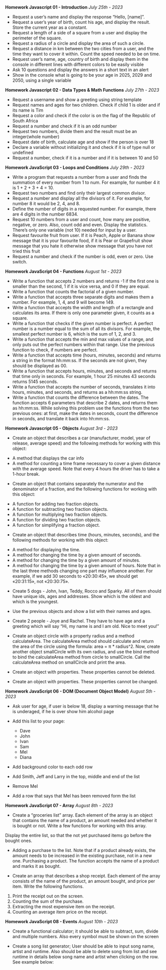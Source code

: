 **Homework Javascript 01 - Introduction**
*July 25th - 2023*

- Request a user’s name and display the response “Hello, [name]”.
- Request a user’s year of birth, count his age, and display the result. Store the current year as a constant. 
- Request a length of a side of a square from a user and display the perimeter of the square. 
- Request a radius of a circle and display the area of such a circle. 
- Request a distance in km between the two cities from a user, and the time they want to cover it within. Count the speed needed to be on time.
- Request user’s name, age, country of birth and display them in the console in different lines with different colors to be easily visible
- Ask 10 questions and display the answers in a short text in an alert
- Show in the console what is going to be your age in 2025, 2029 and 2050, using a single variable 


**Homework Javascript 02 - Data Types & Math Functions**
*July 27th - 2023*

- Request a username and show a greeting using string template 
- Request names and ages for two children. Check if child 1 is older and if its name is Tim
- Request a color and check if the color is on the flag of the Republic of South Africa
- Request a number and check if it is an odd number
- Request two numbers, divide them and the result must be an integer(whole number)
- Request date of birth, calculate age and show if the person is over 18
- Declare a variable without initializing it and check if it is of type null or undefined
- Request a number, check if it is a number and if it is between 10 and 50

**Homework JavaScript 03 - Loops and Conditions**
*July 29th - 2023*

- Write a program that requests a number from a user and finds the summation of every number from 1 to num. For example, for number 4 it is 1 + 2 + 3 + 4 = 10.
- Request two numbers and find only their largest common divisor.
- Request a number and display all the divisors of it. For example, for number 8 it would be 2, 4, and 8.
- Define the number of digits in a requested number. For example, there are 4 digits in the number 6834.
- Request 10 numbers from a user and count, how many are positive, negative, or zero. Also, count odd and even. Display the statistics. There’s only one variable (not 10) needed for input by a user. 
- Request favourite fruit from user. If it is Peach, Apple or Banana show message that it is your favourite food, if it is Pear or Grapefruit show message that you hate it otherwise show message that you have not tried this fruit
- Request a number and check if the number is odd, even or zero. Use switch.

**Homework JavaScript 04 - Functions**
*August 1st - 2023*

- Write a function that accepts 2 numbers and returns -1 if the first one is smaller than the second, 1 if it is vice versa, and 0 if they are equal.
- Write a function that counts the factorial of a given number. 
- Write a function that accepts three separate digits and makes them a number. For example, 1, 4, and 9 will become 149.
- Write a function that accepts the width and length of a rectangle and calculates its area. If there is only one parameter given, it counts as a square. 
- Write a function that checks if the given number is perfect. A perfect number is a number equal to the sum of all its divisors. For example, the smallest perfect number is 6, which is the sum of 1, 2, and 3.
- Write a function that accepts the min and max values of a range, and only puts out the perfect numbers within that range. Use the previous function to check, if numbers are perfect. 
- Write a function that accepts time (hours, minutes, seconds) and returns a string in the format hh:mm:ss. If the seconds are not given, they should be displayed as 00.
- Write a function that accepts hours, minutes, and seconds and returns that time only in seconds. For example, 1 hour 25 minutes 43 seconds returns 5145 seconds.
- Write a function that accepts the number of seconds, translates it into hours, minutes, and seconds, and returns as a hh:mm:ss string.
- Write a function that counts the difference between the dates. The function accepts 6 parameters that describe 2 dates, and returns them as hh:mm:ss. While solving this problem use the functions from the two previous ones: at first, make the dates in seconds, count the difference in seconds, and translate it back into hh:mm:ss.

**Homework Javascript 05 - Objects**
*August 3rd - 2023*

- Create an object that describes a car (manufacturer, model, year of release, average speed) and the following methods for working with this object:

* A method that displays the car info 
* A method for counting a time frame necessary to cover a given distance with the average speed. Note that every 4 hours the driver has to take a 1-hour break.

- Create an object that contains separately the numerator and the denominator of a fraction, and the following functions for working with this object:

* A function for adding two fraction objects.
* A function for subtracting two fraction objects.
* A function for multiplying two fraction objects.
* A function for dividing two fraction objects.
* A function for simplifying a fraction object. 

- Create an object that describes time (hours, minutes, seconds), and the following methods for working with this object: 

* A method for displaying the time. 
* A method for changing the time by a given amount of seconds. 
* A method for changing the time by a given amount of minutes.  
* A method for changing the time by a given amount of hours. 
Note that in the last three methods changing one part may influence another. For example, if we add 30 seconds to «20:30:45», we should get «20:31:15», not «20:30:75».

- Create 5 dogs - John, Ivan, Teddy, Rocco and Sparky. All of them should have unique ids, ages and addresses. Show which is the oldest and which is the youngest.

- Use the previous objects and show a list with their names and ages.

- Create 2 people - Joye and Rachel. They have to have age and a greeting which will say “Hi, my name is  <NAME> and I am <AGE> old. Nice to meet you!”

- Create an object circle with a property radius and a method calculateArea. The calculateArea method should calculate and return the area of the circle using the formula: area = π * radius^2. Now, create another object smallCircle with its own radius, and use the bind method to bind the calculateArea method from circle to smallCircle. Call the calculateArea method on smallCircle and print the area.

- Create an object with properties. These properties cannot be deleted.

- Create an object with properties. These properties cannot be changed.

**Homework JavaScript 06 - DOM (Document Object Model)**
*August 5th - 2023*

- Ask user for age, if user is below 18, display a warning message that he is underaged, if he is over show him alcohol page
- Add this list to your page:

    <div class="container">
        <ul class="list">
            <li class="item">Dave</li>
            <li class="item">John</li>
            <li class="item">Ivan</li>
            <li class="item">Sam</li>
            <li class="item">Mel</li>
            <li class="item">Diana</li>
        </ul>
    </div>

- Add background color to each odd row
- Add Smith, Jeff and Larry in the top, middle and end of the list
- Remove Mel
- Add a row that says that Mel has been removed form the list

**Homework JavaScript 07 - Array**
*August 8th - 2023*

- Create a “groceries list” array. Each element of the array is an object that contains the name of a product, an amount needed and whether it is bought or not. Write a few functions for working with this array. 

Display the entire list, so that the not yet purchased items go before the bought ones. 

- Adding a purchase to the list. Note that if a product already exists, the amount needs to be increased in the existing purchase, not in a new one. Purchasing a product. The function accepts the name of a product and marks it as bought.

- Create an array that describes a shop receipt. Each element of the array consists of the name of the product, an amount bought, and price per item. Write the following functions. 

01. Print the receipt out on the screen.
02. Counting the sum of the purchase.
03. Extracting the most expensive item on the receipt.
04. Counting an average item price on the receipt.

**Homework JavaScript 08 - Events**
*August 10th - 2023*

- Create a functional calculator; it should be able to subtract, sum, divide and multiple numbers. Also every symbol must be shown on the screen

- Create a song list generator; User should be able to input song name, artist and runtime. Also should be able to delete song from list and see runtime in details below song name and artist when clicking on the row. See example below:
